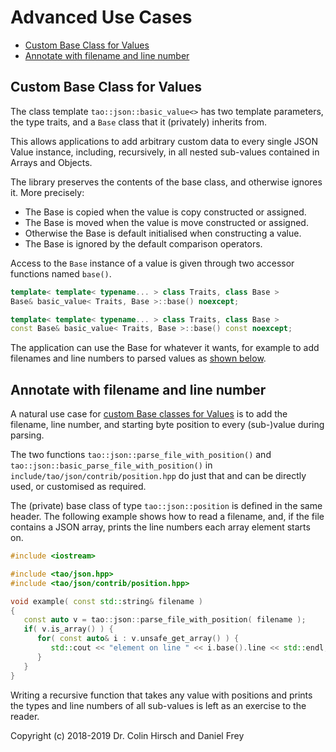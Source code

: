 # Advanced Use Cases

* [Custom Base Class for Values](#custom-base-class-for-values)
* [Annotate with filename and line number](#annotate-with-filename-and-line-number)

## Custom Base Class for Values

The class template `tao::json::basic_value<>` has two template parameters, the type traits, and a `Base` class that it (privately) inherits from.

This allows applications to add arbitrary custom data to every single JSON Value instance, including, recursively, in all nested sub-values contained in Arrays and Objects.

The library preserves the contents of the base class, and otherwise ignores it.
More precisely:

* The Base is copied when the value is copy constructed or assigned.
* The Base is moved when the value is move constructed or assigned.
* Otherwise the Base is default initialised when constructing a value.
* The Base is ignored by the default comparison operators.

Access to the `Base` instance of a value is given through two accessor functions named `base()`.

```c++
template< template< typename... > class Traits, class Base >
Base& basic_value< Traits, Base >::base() noexcept;

template< template< typename... > class Traits, class Base >
const Base& basic_value< Traits, Base >::base() const noexcept;
```

The application can use the Base for whatever it wants, for example to add filenames and line numbers to parsed values as [shown below](#annotate-with-filename-and-line-number).

## Annotate with filename and line number

A natural use case for [custom Base classes for Values](#custom-base-class-for-values) is to add the filename, line number, and starting byte position to every (sub-)value during parsing.

The two functions `tao::json::parse_file_with_position()` and `tao::json::basic_parse_file_with_position()` in `include/tao/json/contrib/position.hpp` do just that and can be directly used, or customised as required.

The (private) base class of type `tao::json::position` is defined in the same header.
The following example shows how to read a filename, and, if the file contains a JSON array, prints the line numbers each array element starts on.

```c++
#include <iostream>

#include <tao/json.hpp>
#include <tao/json/contrib/position.hpp>

void example( const std::string& filename )
{
   const auto v = tao::json::parse_file_with_position( filename );
   if( v.is_array() ) {
      for( const auto& i : v.unsafe_get_array() ) {
         std::cout << "element on line " << i.base().line << std::endl;
      }
   }
}
```

Writing a recursive function that takes any value with positions and prints the types and line numbers of all sub-values is left as an exercise to the reader.

Copyright (c) 2018-2019 Dr. Colin Hirsch and Daniel Frey
